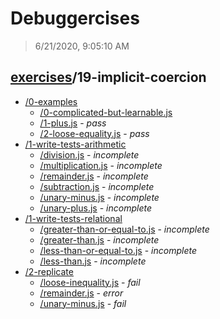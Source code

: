 # Debuggercises 

> 6/21/2020, 9:05:10 AM 

## [exercises](../README.md)/19-implicit-coercion 

- [/0-examples](./0-examples/README.md)
  - [/0-complicated-but-learnable.js](./0-examples/README.md#0-complicated-but-learnablejs)  
  - [/1-plus.js](./0-examples/README.md#1-plusjs) - _pass_ 
  - [/2-loose-equality.js](./0-examples/README.md#2-loose-equalityjs) - _pass_ 
- [/1-write-tests-arithmetic](./1-write-tests-arithmetic/README.md)
  - [/division.js](./1-write-tests-arithmetic/README.md#divisionjs) - _incomplete_ 
  - [/multiplication.js](./1-write-tests-arithmetic/README.md#multiplicationjs) - _incomplete_ 
  - [/remainder.js](./1-write-tests-arithmetic/README.md#remainderjs) - _incomplete_ 
  - [/subtraction.js](./1-write-tests-arithmetic/README.md#subtractionjs) - _incomplete_ 
  - [/unary-minus.js](./1-write-tests-arithmetic/README.md#unary-minusjs) - _incomplete_ 
  - [/unary-plus.js](./1-write-tests-arithmetic/README.md#unary-plusjs) - _incomplete_ 
- [/1-write-tests-relational](./1-write-tests-relational/README.md)
  - [/greater-than-or-equal-to.js](./1-write-tests-relational/README.md#greater-than-or-equal-tojs) - _incomplete_ 
  - [/greater-than.js](./1-write-tests-relational/README.md#greater-thanjs) - _incomplete_ 
  - [/less-than-or-equal-to.js](./1-write-tests-relational/README.md#less-than-or-equal-tojs) - _incomplete_ 
  - [/less-than.js](./1-write-tests-relational/README.md#less-thanjs) - _incomplete_ 
- [/2-replicate](./2-replicate/README.md)
  - [/loose-inequality.js](./2-replicate/README.md#loose-inequalityjs) - _fail_ 
  - [/remainder.js](./2-replicate/README.md#remainderjs) - _error_ 
  - [/unary-minus.js](./2-replicate/README.md#unary-minusjs) - _fail_ 
